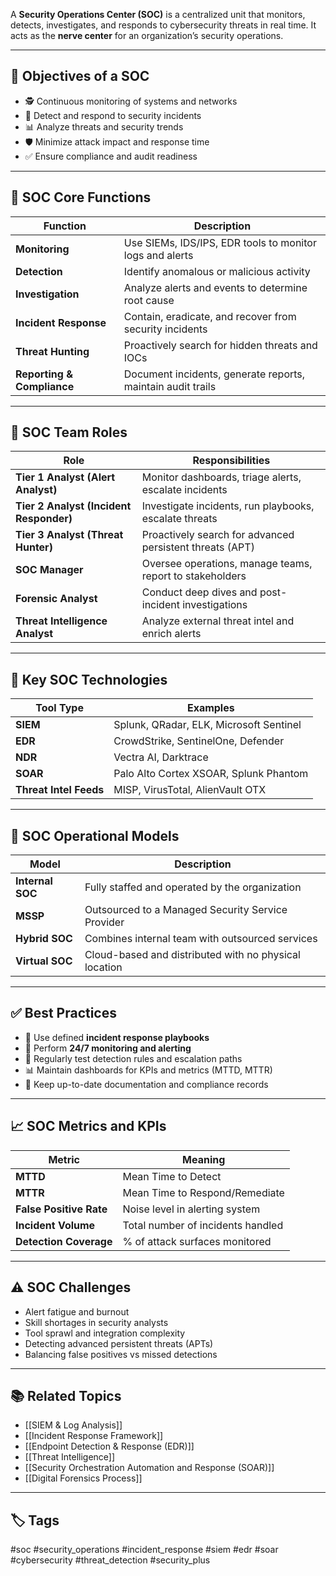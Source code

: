 A **Security Operations Center (SOC)** is a centralized unit that monitors, detects, investigates, and responds to cybersecurity threats in real time. It acts as the **nerve center** for an organization’s security operations.

---

## 🎯 Objectives of a SOC

- 🕵️ Continuous monitoring of systems and networks
- 🚨 Detect and respond to security incidents
- 📊 Analyze threats and security trends
- 🛡️ Minimize attack impact and response time
- ✅ Ensure compliance and audit readiness

---

## 🧱 SOC Core Functions

| Function                | Description                                                  |
|-------------------------|--------------------------------------------------------------|
| **Monitoring**           | Use SIEMs, IDS/IPS, EDR tools to monitor logs and alerts     |
| **Detection**            | Identify anomalous or malicious activity                     |
| **Investigation**        | Analyze alerts and events to determine root cause            |
| **Incident Response**    | Contain, eradicate, and recover from security incidents      |
| **Threat Hunting**       | Proactively search for hidden threats and IOCs               |
| **Reporting & Compliance** | Document incidents, generate reports, maintain audit trails |

---

## 🧠 SOC Team Roles

| Role                     | Responsibilities                                              |
|--------------------------|---------------------------------------------------------------|
| **Tier 1 Analyst (Alert Analyst)** | Monitor dashboards, triage alerts, escalate incidents      |
| **Tier 2 Analyst (Incident Responder)** | Investigate incidents, run playbooks, escalate threats   |
| **Tier 3 Analyst (Threat Hunter)** | Proactively search for advanced persistent threats (APT)   |
| **SOC Manager**          | Oversee operations, manage teams, report to stakeholders      |
| **Forensic Analyst**     | Conduct deep dives and post-incident investigations           |
| **Threat Intelligence Analyst** | Analyze external threat intel and enrich alerts             |

---

## 🧰 Key SOC Technologies

| Tool Type              | Examples                                  |
|------------------------|-------------------------------------------|
| **SIEM**               | Splunk, QRadar, ELK, Microsoft Sentinel   |
| **EDR**                | CrowdStrike, SentinelOne, Defender        |
| **NDR**                | Vectra AI, Darktrace                      |
| **SOAR**               | Palo Alto Cortex XSOAR, Splunk Phantom    |
| **Threat Intel Feeds** | MISP, VirusTotal, AlienVault OTX          |

---

## 🔄 SOC Operational Models

| Model             | Description                                            |
|-------------------|--------------------------------------------------------|
| **Internal SOC**   | Fully staffed and operated by the organization         |
| **MSSP**           | Outsourced to a Managed Security Service Provider      |
| **Hybrid SOC**     | Combines internal team with outsourced services        |
| **Virtual SOC**    | Cloud-based and distributed with no physical location  |

---

## ✅ Best Practices

- 📜 Use defined **incident response playbooks**
- 🔁 Perform **24/7 monitoring and alerting**
- 🧪 Regularly test detection rules and escalation paths
- 📊 Maintain dashboards for KPIs and metrics (MTTD, MTTR)
- 🧾 Keep up-to-date documentation and compliance records

---

## 📈 SOC Metrics and KPIs

| Metric             | Meaning                                    |
|--------------------|--------------------------------------------|
| **MTTD**           | Mean Time to Detect                        |
| **MTTR**           | Mean Time to Respond/Remediate             |
| **False Positive Rate** | Noise level in alerting system           |
| **Incident Volume**| Total number of incidents handled          |
| **Detection Coverage** | % of attack surfaces monitored           |

---

## ⚠️ SOC Challenges

- Alert fatigue and burnout
- Skill shortages in security analysts
- Tool sprawl and integration complexity
- Detecting advanced persistent threats (APTs)
- Balancing false positives vs missed detections

---

## 📚 Related Topics

- [[SIEM & Log Analysis]]
- [[Incident Response Framework]]
- [[Endpoint Detection & Response (EDR)]]
- [[Threat Intelligence]]
- [[Security Orchestration Automation and Response (SOAR)]]
- [[Digital Forensics Process]]

---

## 🏷 Tags

#soc #security_operations #incident_response #siem #edr #soar #cybersecurity #threat_detection #security_plus
